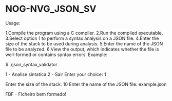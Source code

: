 # NOG-NVG_JSON_SV
Usage:

1.Compile the program using a C compiler.
2.Run the compiled executable.
3.Select option 1 to perform a syntax analysis on a JSON file.
4.Enter the size of the stack to be used during analysis.
5.Enter the name of the JSON file to be analyzed.
6.View the output, which indicates whether the file is well-formed or contains syntax errors.
Example:

$ ./json_syntax_validator

1 - Analise sintatica
2 - Sair
Enter your choice: 1

Enter the size of the stack: 10
Enter the name of the JSON file: example.json

FBF - Ficheiro bem formado!
